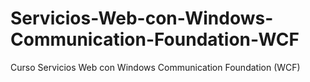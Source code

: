 # Servicios-Web-con-Windows-Communication-Foundation-WCF
Curso Servicios Web con Windows Communication Foundation (WCF)
